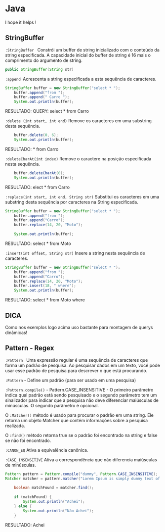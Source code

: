 # Java
I hope it helps !

## StringBuffer

`:StringBuffer ` Constrói um buffer de string inicializado com o conteúdo da string especificada. A capacidade inicial do buffer de string é 16 mais o comprimento do argumento de string.

```java
public StringBuffer(String str)
```
`:append `Acrescenta a string especificada a esta sequência de caracteres.

```java
StringBuffer buffer = new StringBuffer("select * ");
	buffer.append("from ");
	buffer.append(" Carro ");
	System.out.println(buffer);
```
RESULTADO: QUERY: select * from  Carro 

`:delete (int start, int end)` Remove os caracteres em uma substring desta sequência.
```java
	buffer.delete(0, 6);
	System.out.println(buffer);
```
RESULTADO: * from  Carro 


`:deleteCharAt(int index)` Remove o caractere na posição especificada nesta sequência.
```java
	buffer.deleteCharAt(0);
	System.out.println(buffer);
```
RESULTADO: elect * from  Carro

`:replace(int start, int end, String str)` Substitui os caracteres em uma substring desta sequência por caracteres na String especificada.
```java
StringBuffer buffer = new StringBuffer("select * ");
	buffer.append("from ");
	buffer.append("Carro");
	buffer.replace(14, 20, "Moto");
		
	System.out.println(buffer);
```
RESULTADO: select * from Moto

`:insert(int offset, String str)` Insere a string nesta sequência de caracteres.
```java
StringBuffer buffer = new StringBuffer("select * ");
	buffer.append("from ");
	buffer.append("Carro");
	buffer.replace(14, 20, "Moto");
	buffer.insert(18, " where");
	System.out.println(buffer);
```
RESULTADO: select * from Moto where

## DICA 

Como nos exemplos logo acima uso bastante para montagem de querys dinâmicas!

## Pattern - Regex

`:Pattern ` Uma expressão regular é uma sequência de caracteres que forma um padrão de pesquisa. Ao pesquisar dados em um texto, você pode usar esse padrão de pesquisa para descrever o que está procurando.

`:Pattern` - Define um padrão (para ser usado em uma pesquisa)

`:Pattern.compile()` - Pattern.CASE_INSENSITIVE - O primeiro parâmetro indica qual padrão está sendo pesquisado e o segundo parâmetro tem um sinalizador para indicar que a pesquisa não deve diferenciar maiúsculas de minúsculas. O segundo parâmetro é opcional.

O `:Matcher()` método é usado para procurar o padrão em uma string. Ele retorna um objeto Matcher que contém informações sobre a pesquisa realizada.

O `:find()` método retorna true se o padrão foi encontrado na string e false se não foi encontrado.

`:CANON_EQ`  Ativa a equivalência canônica.

`:CASE_INSENSITIVE` Ativa a correspondência que não diferencia maiúsculas de minúsculas.

```java
Pattern pattern = Pattern.compile("dummy", Pattern.CASE_INSENSITIVE);
Matcher matcher = pattern.matcher("Lorem Ipsum is simply dummy text of the printing and typesetting!");
		
	boolean matchFound = matcher.find();
		
	if (matchFound) {
		System.out.println("Achei");
	} else {
		System.out.println("Não Achei");
	}
```
RESULTADO: Achei

